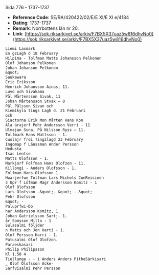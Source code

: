 Sida 776 - 1737-1737

- **Reference Code**: SE/RA/420422/02/E/E XI/E XI e/4184
- **Dating**: 1737-1737
- **Remark**: Norrbottens län nr 20.
- **Link**: [https://sok.riksarkivet.se/arkiv/F7BX5X37uaz5w816dhvNo0](https://sok.riksarkivet.se/arkiv/F7BX5X37uaz5w816dhvNo0)

```txt linenums="1"
Liemi Laxmark
En gzLagh d 18 February
Hilpima - Tolfman Matts Johansson Pelkonen
Olof Johanson Pelkonen
Johan Johanson Pelkonen
&quot;
Saukawara
Eric Eriksson
Henrich Johansson Ainas, 11.
Luvo och Sivakama
Pål Mårtensson Sivak, 11
Johan Mårtensson Stvak — 0
Pål Pålsson Sivan och
Kiemikyla tings Lagh d. 21 Februari
och
Siactorna Erik Mon Mårten Hans Kon
Ala ärajerf Pehr Andersson Verri - 11
Ulmajan Suna, På Nilsson Ryss — 11.
Tolfmark Hans Mattsson - 1.
Cuolajr froi Tingzlagd 23 February
Ingomap f Länssman Ander Persson
Hedusta
Isac Lentse
Matts Olofsson - 1.
Markjorf Folfman Hans Olofzon - 11.
Killongi - Anders Olofsson - 1.
Folfman Hans Olofsson 1.
Hwarjerfwe Tolfman Lars Michels ConReisinen
3 Upr f Löfman Magr Andersson Komitz - 1
Olof Olofsson
Lars Olofsson -&quot;- &quot; - &quot;
Pehr Olofsson
&quot; -
Paluprfwi-Do
har Andersson Komitz, 1.
Johan Gatrielsson Sartj. 1.
år Somsson Millo - 1
Sulasalmi följder
n Matts och Jon Harti - 1.
Olof Persson Harri - 1.
Patusalmi Olof Olofzon.
Paraeskasari
Philip Philipsson
Kl 1.50 4
Tiellunge - - i Anders Anders PitheSärkisari
_ Olof Olofsson Acke-
Sarfvisalmi Pehr Persson
```
